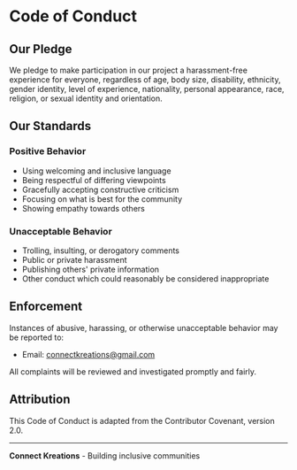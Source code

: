 # Code of Conduct

## Our Pledge

We pledge to make participation in our project a harassment-free experience for everyone, regardless of age, body size, disability, ethnicity, gender identity, level of experience, nationality, personal appearance, race, religion, or sexual identity and orientation.

## Our Standards

### Positive Behavior
- Using welcoming and inclusive language
- Being respectful of differing viewpoints
- Gracefully accepting constructive criticism
- Focusing on what is best for the community
- Showing empathy towards others

### Unacceptable Behavior
- Trolling, insulting, or derogatory comments
- Public or private harassment
- Publishing others' private information
- Other conduct which could reasonably be considered inappropriate

## Enforcement

Instances of abusive, harassing, or otherwise unacceptable behavior may be reported to:
- Email: connectkreations@gmail.com

All complaints will be reviewed and investigated promptly and fairly.

## Attribution

This Code of Conduct is adapted from the Contributor Covenant, version 2.0.

---

**Connect Kreations** - Building inclusive communities
